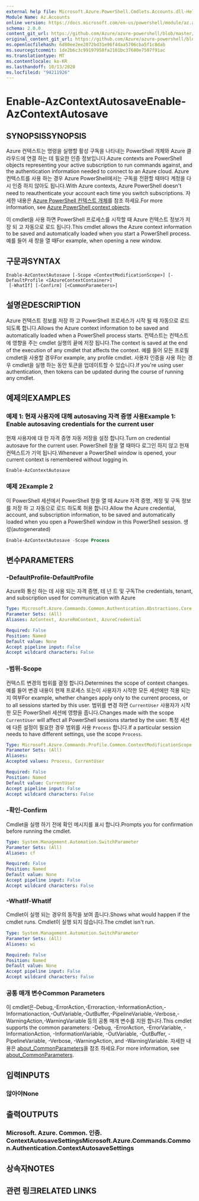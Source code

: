 ```yaml
---
external help file: Microsoft.Azure.PowerShell.Cmdlets.Accounts.dll-Help.xml
Module Name: Az.Accounts
online version: https://docs.microsoft.com/en-us/powershell/module/az.accounts/enable-azcontextautosave
schema: 2.0.0
content_git_url: https://github.com/Azure/azure-powershell/blob/master/src/Accounts/Accounts/help/Enable-AzContextAutosave.md
original_content_git_url: https://github.com/Azure/azure-powershell/blob/master/src/Accounts/Accounts/help/Enable-AzContextAutosave.md
ms.openlocfilehash: 6d80ee2ee2072bd31e96f4daa5706cba5f1c8dab
ms.sourcegitcommit: 1de2b6c3c99197958fa2101bc37680e7507f91ac
ms.translationtype: MT
ms.contentlocale: ko-KR
ms.lasthandoff: 10/13/2020
ms.locfileid: "94211926"
---
```

# <span data-ttu-id="cbe86-101">Enable-AzContextAutosave</span><span class="sxs-lookup"><span data-stu-id="cbe86-101">Enable-AzContextAutosave</span></span>

## <span data-ttu-id="cbe86-102">SYNOPSIS</span><span class="sxs-lookup"><span data-stu-id="cbe86-102">SYNOPSIS</span></span>
<span data-ttu-id="cbe86-103">Azure 컨텍스트는 명령을 실행할 활성 구독을 나타내는 PowerShell 개체와 Azure 클라우드에 연결 하는 데 필요한 인증 정보입니다.</span><span class="sxs-lookup"><span data-stu-id="cbe86-103">Azure contexts are PowerShell objects representing your active subscription to run commands against, and the authentication information needed to connect to an Azure cloud.</span></span> <span data-ttu-id="cbe86-104">Azure 컨텍스트를 사용 하는 경우 Azure PowerShell에서는 구독을 전환할 때마다 계정을 다시 인증 하지 않아도 됩니다.</span><span class="sxs-lookup"><span data-stu-id="cbe86-104">With Azure contexts, Azure PowerShell doesn't need to reauthenticate your account each time you switch subscriptions.</span></span> <span data-ttu-id="cbe86-105">자세한 내용은 [Azure PowerShell 컨텍스트 개체](https://docs.microsoft.com/powershell/azure/context-persistence)를 참조 하세요.</span><span class="sxs-lookup"><span data-stu-id="cbe86-105">For more information, see [Azure PowerShell context objects](https://docs.microsoft.com/powershell/azure/context-persistence).</span></span>

<span data-ttu-id="cbe86-106">이 cmdlet을 사용 하면 PowerShell 프로세스를 시작할 때 Azure 컨텍스트 정보가 저장 되 고 자동으로 로드 됩니다.</span><span class="sxs-lookup"><span data-stu-id="cbe86-106">This cmdlet allows the Azure context information to be saved and automatically loaded when you start a PowerShell process.</span></span> <span data-ttu-id="cbe86-107">예를 들어 새 창을 열 때</span><span class="sxs-lookup"><span data-stu-id="cbe86-107">For example, when opening a new window.</span></span>

## <span data-ttu-id="cbe86-108">구문과</span><span class="sxs-lookup"><span data-stu-id="cbe86-108">SYNTAX</span></span>

```
Enable-AzContextAutosave [-Scope <ContextModificationScope>] [-DefaultProfile <IAzureContextContainer>]
 [-WhatIf] [-Confirm] [<CommonParameters>]
```

## <span data-ttu-id="cbe86-109">설명은</span><span class="sxs-lookup"><span data-stu-id="cbe86-109">DESCRIPTION</span></span>

<span data-ttu-id="cbe86-110">Azure 컨텍스트 정보를 저장 하 고 PowerShell 프로세스가 시작 될 때 자동으로 로드 되도록 합니다.</span><span class="sxs-lookup"><span data-stu-id="cbe86-110">Allows the Azure context information to be saved and automatically loaded when a PowerShell process starts.</span></span> <span data-ttu-id="cbe86-111">컨텍스트는 컨텍스트에 영향을 주는 cmdlet 실행의 끝에 저장 됩니다.</span><span class="sxs-lookup"><span data-stu-id="cbe86-111">The context is saved at the end of the execution of any cmdlet that affects the context.</span></span> <span data-ttu-id="cbe86-112">예를 들어 모든 프로필 cmdlet을 사용할 경우</span><span class="sxs-lookup"><span data-stu-id="cbe86-112">For example, any profile cmdlet.</span></span> <span data-ttu-id="cbe86-113">사용자 인증을 사용 하는 경우 cmdlet을 실행 하는 동안 토큰을 업데이트할 수 있습니다.</span><span class="sxs-lookup"><span data-stu-id="cbe86-113">If you're using user authentication, then tokens can be updated during the course of running any cmdlet.</span></span>

## <span data-ttu-id="cbe86-114">예제의</span><span class="sxs-lookup"><span data-stu-id="cbe86-114">EXAMPLES</span></span>

### <span data-ttu-id="cbe86-115">예제 1: 현재 사용자에 대해 autosaving 자격 증명 사용</span><span class="sxs-lookup"><span data-stu-id="cbe86-115">Example 1: Enable autosaving credentials for the current user</span></span>

<span data-ttu-id="cbe86-116">현재 사용자에 대 한 자격 증명 자동 저장을 설정 합니다.</span><span class="sxs-lookup"><span data-stu-id="cbe86-116">Turn on credential autosave for the current user.</span></span> <span data-ttu-id="cbe86-117">PowerShell 창을 열 때마다 로그인 하지 않고 현재 컨텍스트가 기억 됩니다.</span><span class="sxs-lookup"><span data-stu-id="cbe86-117">Whenever a PowerShell window is opened, your current context is remembered without logging in.</span></span>

```powershell
Enable-AzContextAutosave
```

### <span data-ttu-id="cbe86-118">예제 2</span><span class="sxs-lookup"><span data-stu-id="cbe86-118">Example 2</span></span>

<span data-ttu-id="cbe86-119">이 PowerShell 세션에서 PowerShell 창을 열 때 Azure 자격 증명, 계정 및 구독 정보를 저장 하 고 자동으로 로드 하도록 허용 합니다.</span><span class="sxs-lookup"><span data-stu-id="cbe86-119">Allow the Azure credential, account, and subscription information, to be saved and automatically loaded when you open a PowerShell window in this PowerShell session.</span></span> <span data-ttu-id="cbe86-120">생성</span><span class="sxs-lookup"><span data-stu-id="cbe86-120">(autogenerated)</span></span>

```powershell <!-- Aladdin Generated Example -->
Enable-AzContextAutosave -Scope Process
```

## <span data-ttu-id="cbe86-121">변수</span><span class="sxs-lookup"><span data-stu-id="cbe86-121">PARAMETERS</span></span>

### <span data-ttu-id="cbe86-122">-DefaultProfile</span><span class="sxs-lookup"><span data-stu-id="cbe86-122">-DefaultProfile</span></span>

<span data-ttu-id="cbe86-123">Azure와 통신 하는 데 사용 되는 자격 증명, 테 넌 트 및 구독</span><span class="sxs-lookup"><span data-stu-id="cbe86-123">The credentials, tenant, and subscription used for communication with Azure</span></span>

```yaml
Type: Microsoft.Azure.Commands.Common.Authentication.Abstractions.Core.IAzureContextContainer
Parameter Sets: (All)
Aliases: AzContext, AzureRmContext, AzureCredential

Required: False
Position: Named
Default value: None
Accept pipeline input: False
Accept wildcard characters: False
```

### <span data-ttu-id="cbe86-124">-범위</span><span class="sxs-lookup"><span data-stu-id="cbe86-124">-Scope</span></span>

<span data-ttu-id="cbe86-125">컨텍스트 변경의 범위를 결정 합니다.</span><span class="sxs-lookup"><span data-stu-id="cbe86-125">Determines the scope of context changes.</span></span> <span data-ttu-id="cbe86-126">예를 들어 변경 내용이 현재 프로세스 또는이 사용자가 시작한 모든 세션에만 적용 되는지 여부</span><span class="sxs-lookup"><span data-stu-id="cbe86-126">For example, whether changes apply only to the current process, or to all sessions started by this user.</span></span> <span data-ttu-id="cbe86-127">범위를 변경 하면 `CurrentUser` 사용자가 시작한 모든 PowerShell 세션에 영향을 줍니다.</span><span class="sxs-lookup"><span data-stu-id="cbe86-127">Changes made with the scope `CurrentUser` will affect all PowerShell sessions started by the user.</span></span> <span data-ttu-id="cbe86-128">특정 세션에 다른 설정이 필요한 경우 범위를 사용 `Process` 합니다.</span><span class="sxs-lookup"><span data-stu-id="cbe86-128">If a particular session needs to have different settings, use the scope `Process`.</span></span>

```yaml
Type: Microsoft.Azure.Commands.Profile.Common.ContextModificationScope
Parameter Sets: (All)
Aliases:
Accepted values: Process, CurrentUser

Required: False
Position: Named
Default value: CurrentUser
Accept pipeline input: False
Accept wildcard characters: False
```

### <span data-ttu-id="cbe86-129">-확인</span><span class="sxs-lookup"><span data-stu-id="cbe86-129">-Confirm</span></span>

<span data-ttu-id="cbe86-130">Cmdlet을 실행 하기 전에 확인 메시지를 표시 합니다.</span><span class="sxs-lookup"><span data-stu-id="cbe86-130">Prompts you for confirmation before running the cmdlet.</span></span>

```yaml
Type: System.Management.Automation.SwitchParameter
Parameter Sets: (All)
Aliases: cf

Required: False
Position: Named
Default value: None
Accept pipeline input: False
Accept wildcard characters: False
```

### <span data-ttu-id="cbe86-131">-WhatIf</span><span class="sxs-lookup"><span data-stu-id="cbe86-131">-WhatIf</span></span>

<span data-ttu-id="cbe86-132">Cmdlet이 실행 되는 경우의 동작을 보여 줍니다.</span><span class="sxs-lookup"><span data-stu-id="cbe86-132">Shows what would happen if the cmdlet runs.</span></span>
<span data-ttu-id="cbe86-133">Cmdlet이 실행 되지 않습니다.</span><span class="sxs-lookup"><span data-stu-id="cbe86-133">The cmdlet isn't run.</span></span>

```yaml
Type: System.Management.Automation.SwitchParameter
Parameter Sets: (All)
Aliases: wi

Required: False
Position: Named
Default value: None
Accept pipeline input: False
Accept wildcard characters: False
```

### <span data-ttu-id="cbe86-134">공통 매개 변수</span><span class="sxs-lookup"><span data-stu-id="cbe86-134">Common Parameters</span></span>

<span data-ttu-id="cbe86-135">이 cmdlet은-Debug,-ErrorAction,-Erroraction,-InformationAction,-Informationaction,-OutVariable,-OutBuffer,-PipelineVariable,-Verbose,-WarningAction,-WarningVariable 등의 공통 매개 변수를 지원 합니다.</span><span class="sxs-lookup"><span data-stu-id="cbe86-135">This cmdlet supports the common parameters: -Debug, -ErrorAction, -ErrorVariable, -InformationAction, -InformationVariable, -OutVariable, -OutBuffer, -PipelineVariable, -Verbose, -WarningAction, and -WarningVariable.</span></span> <span data-ttu-id="cbe86-136">자세한 내용은 [about_CommonParameters](http://go.microsoft.com/fwlink/?LinkID=113216)을 참조 하세요.</span><span class="sxs-lookup"><span data-stu-id="cbe86-136">For more information, see [about_CommonParameters](http://go.microsoft.com/fwlink/?LinkID=113216).</span></span>

## <span data-ttu-id="cbe86-137">입력</span><span class="sxs-lookup"><span data-stu-id="cbe86-137">INPUTS</span></span>

### <span data-ttu-id="cbe86-138">않아야</span><span class="sxs-lookup"><span data-stu-id="cbe86-138">None</span></span>

## <span data-ttu-id="cbe86-139">출력</span><span class="sxs-lookup"><span data-stu-id="cbe86-139">OUTPUTS</span></span>

### <span data-ttu-id="cbe86-140">Microsoft. Azure. Common. 인증. ContextAutosaveSettings</span><span class="sxs-lookup"><span data-stu-id="cbe86-140">Microsoft.Azure.Commands.Common.Authentication.ContextAutosaveSettings</span></span>

## <span data-ttu-id="cbe86-141">상속자</span><span class="sxs-lookup"><span data-stu-id="cbe86-141">NOTES</span></span>

## <span data-ttu-id="cbe86-142">관련 링크</span><span class="sxs-lookup"><span data-stu-id="cbe86-142">RELATED LINKS</span></span>
